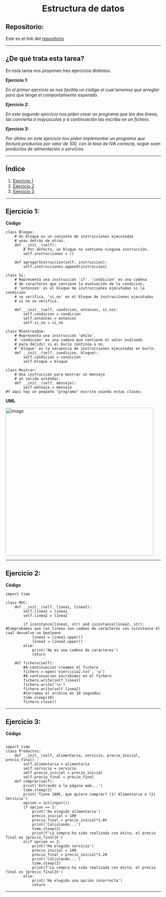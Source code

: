 <h1 align="center">	Estructura de datos</h1>

<h2>Repositorio:</h2>

Este es el link del [repositorio](https://github.com/albabernal03/Estructura_de_Datos)
***
<h2>¿De qué trata esta tarea?</h2>

En esta tarea nos proponen tres ejercicios distintos.



**Ejercicio 1:**

*En el primer ejercicio se nos facilita un código el cual tenemos que arreglar para que tenga el comportamiento esperado.*

**Ejercicio 2:**

*En este segundo ejercicio nos piden crear un programa que lea dos lineas, las convierta a mayúsculas y a continuación las escriba en un fichero.*

**Ejercicio 3:**

*Por último en este ejercicio nos piden implementar un programa que factura productos por valor de 100, con la tasa de IVA correcta, según sean productos de alimentación o servicios.*

***
## Índice

1. [Ejercicio 1](#id1)
2. [Ejercicio 2](#id2)
3. [Ejercicio 3](#id3)

***

## Ejercicio 1:<a name="id1"></a>

**Código**

```
class Bloque: 
    # Un bloque es un conjunto de instrucciones ejecutadas 
    # unas detrás de otras. 
    def __init__(self): 
        # Por defecto, un bloque no contiene ninguna instrucción. 
        self.instrucciones = [] 
 
    def agregarInstruccion(self, instruccion): 
        self.instrucciones.append(instruccion) 
 
class Si: 
    # Representa una instrucción 'if'. 'condicion' es una cadena 
    # de caracteres que contiene la evaluación de la condición, 
    # 'entonces' es el bloque de instrucciones ejecutadas si la condición 
    # se verifica, 'si_no' es el bloque de instrucciones ejecutadas 
    # si no se verifica. 
 
    def __init__(self, condicion, entonces, si_no): 
        self.condicion = condicion 
        self.entonces = entonces 
        self.si_no = si_no 
 
class MientrasQue: 
    # Representa una instrucción 'while'. 
    # 'condicion' es una cadena que contiene el valor evaluado 
    # para decidir si el bucle continúa o no, 
    # 'bloque' es la secuencia de instrucciones ejecutadas en bucle. 
    def __init__(self, condicion, bloque): 
        self.condicion = condicion 
        self.bloque = bloque 
 
class Mostrar: 
    # Una instrucción para mostrar un mensaje 
    # en salida estándar. 
    def __init__(self, mensaje): 
        self.mensaje = mensaje 
#Y aquí hay un pequeño "programa" escrito usando estas clases:

```

**UML**

<img width="480" alt="image" src="https://user-images.githubusercontent.com/91721875/166558356-cb2c8087-e561-4b8b-819f-f74a34b84602.png">

***

## Ejercicio 2:<a name="id2"></a>

**Código**

```
import time

class MVC:
    def __init__(self, linea1, linea2):
        self.linea1 = linea1
        self.linea2 = linea2

        if isinstance(linea1, str) and isinstance(linea2, str): #Comprobamos que las lineas son cadeas de caracteres con isinstance el cual devuelve un booleano
            linea1 = linea1.upper()
            linea2 = linea2.upper()
        else:
            print('No es una cadena de caracteres')
            return

    def fichero(self):
        #A continuacion creamos el fichero
        fichero = open('ejercicio2.txt', 'w')
        #A continuacion escribimos en el fichero
        fichero.write(self.linea1)
        fichero.write('\n')
        fichero.write(self.linea2)
        #Cerramos el archivo en 10 segundos
        time.sleep(10)
        fichero.close()
```

***

## Ejercicio 3:<a name="id3"></a>

**Código**

```

import time
class Productos:
    def __init__(self, alimentaria, servicio, precio_inicial, precio_final) :
        self.alimentaria = alimentaria
        self.servicio = servicio
        self.precio_inicial = precio_inicial
        self.precio_final = precio_final
    def comprar(self):
        print('Entrando a la página web...')
        time.sleep(2)
        print('Tiene 100€, que quiere comprar? (1) Alimentaria o (2) Servicio')
        opcion = int(input())
        if opcion == 1:
            print('Ha elegido alimentaria')
            precio_inicial = 100
            precio_final = precio_inicial*1.05
            print('Calculando...')
            time.sleep(2)
            print(f'La compra ha sido realizada con éxito, el precio final es {precio_final}€')
        elif opcion == 2:
            print('Ha elegido servicio')
            precio_inicial = 100
            precio_final = precio_inicial*1.20
            print('Calculando...')
            time.sleep(2)
            print(f'La compra ha sido realizada con éxito, el precio final es {precio_final}€')
        else:
            print('Ha elegido una opción incorrecta')
            return
```



***
